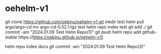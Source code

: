 # oehelm-v1

git clone https://github.com/oebinu/oehelm-v1.git
mkdir test
helm pull argo/argo-cd
mv argo-cd-5.52.1.tgz test
helm repo index test
git add ./
git commit -am "2024.01.09 Test Helm Repo(1)"
git push
helm repo add github-stable https://https://oebinu.github.io/oehelm-v1/



helm repo index docs
git commit -am "2024.01.09 Test Helm Repo(3)"
